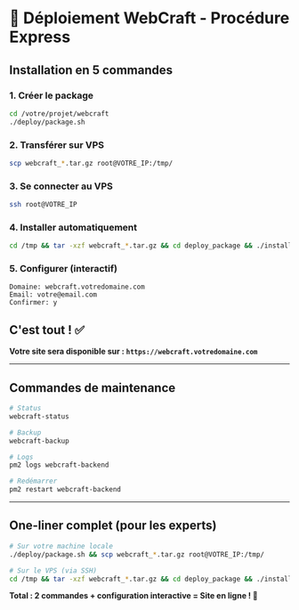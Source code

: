 # 🚀 Déploiement WebCraft - Procédure Express

## Installation en 5 commandes

### 1. Créer le package
```bash
cd /votre/projet/webcraft
./deploy/package.sh
```

### 2. Transférer sur VPS
```bash
scp webcraft_*.tar.gz root@VOTRE_IP:/tmp/
```

### 3. Se connecter au VPS
```bash
ssh root@VOTRE_IP
```

### 4. Installer automatiquement
```bash
cd /tmp && tar -xzf webcraft_*.tar.gz && cd deploy_package && ./install.sh
```

### 5. Configurer (interactif)
```
Domaine: webcraft.votredomaine.com
Email: votre@email.com
Confirmer: y
```

## C'est tout ! ✅

**Votre site sera disponible sur : `https://webcraft.votredomaine.com`**

---

## Commandes de maintenance

```bash
# Status
webcraft-status

# Backup
webcraft-backup  

# Logs
pm2 logs webcraft-backend

# Redémarrer
pm2 restart webcraft-backend
```

---

## One-liner complet (pour les experts)
```bash
# Sur votre machine locale
./deploy/package.sh && scp webcraft_*.tar.gz root@VOTRE_IP:/tmp/

# Sur le VPS (via SSH)
cd /tmp && tar -xzf webcraft_*.tar.gz && cd deploy_package && ./install.sh
```

**Total : 2 commandes + configuration interactive = Site en ligne ! 🎉**